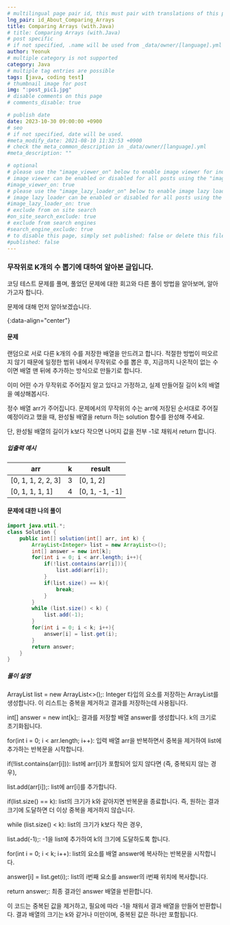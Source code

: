 ```yaml
---
# multilingual page pair id, this must pair with translations of this page. (This name must be unique)
lng_pair: id_About_Comparing_Arrays
title: Comparing Arrays (with.Java)
# title: Comparing Arrays (with.Java)
# post specific
# if not specified, .name will be used from _data/owner/[language].yml
author: Yeonuk
# multiple category is not supported
category: Java
# multiple tag entries are possible
tags: [java, coding test]
# thumbnail image for post
img: ":post_pic1.jpg"
# disable comments on this page
# comments_disable: true

# publish date
date: 2023-10-30 09:00:00 +0900
# seo
# if not specified, date will be used.
#meta_modify_date: 2021-08-10 11:32:53 +0900
# check the meta_common_description in _data/owner/[language].yml
#meta_description: ""

# optional
# please use the "image_viewer_on" below to enable image viewer for individual pages or posts (_posts/ or [language]/_posts folders).
# image viewer can be enabled or disabled for all posts using the "image_viewer_posts: true" setting in _data/conf/main.yml.
#image_viewer_on: true
# please use the "image_lazy_loader_on" below to enable image lazy loader for individual pages or posts (_posts/ or [language]/_posts folders).
# image lazy loader can be enabled or disabled for all posts using the "image_lazy_loader_posts: true" setting in _data/conf/main.yml.
#image_lazy_loader_on: true
# exclude from on site search
#on_site_search_exclude: true
# exclude from search engines
#search_engine_exclude: true
# to disable this page, simply set published: false or delete this file
#published: false
---
```


<!-- outline-start -->

### 무작위로 K개의 수 뽑기에 대하여 알아본 글입니다.

코딩 테스트 문제를 풀며, 풀었던 문제에 대한 회고와 다른 풀이 방법을 알아보며, 알아가고자 합니다.

문제에 대해 먼저 알아보겠습니다.

{:data-align="center"}

<!-- outline-end -->

#### 문제

랜덤으로 서로 다른 k개의 수를 저장한 배열을 만드려고 합니다. 적절한 방법이 떠오르지 않기 때문에 일정한 범위 내에서 무작위로 수를 뽑은 후, 지금까지 나온적이 없는 수이면 배열 맨 뒤에 추가하는 방식으로 만들기로 합니다.

이미 어떤 수가 무작위로 주어질지 알고 있다고 가정하고, 실제 만들어질 길이 k의 배열을 예상해봅시다.

정수 배열 arr가 주어집니다. 문제에서의 무작위의 수는 arr에 저장된 순서대로 주어질 예정이라고 했을 때, 완성될 배열을 return 하는 solution 함수를 완성해 주세요.

단, 완성될 배열의 길이가 k보다 작으면 나머지 값을 전부 -1로 채워서 return 합니다.

##### 입출력 예시

| arr                | k   | result         |
| ------------------ | --- | -------------- |
| [0, 1, 1, 2, 2, 3] | 3   | [0, 1, 2]      |
| [0, 1, 1, 1, 1]    | 4   | [0, 1, -1, -1] |

#### 문제에 대한 나의 풀이

```java
import java.util.*;
class Solution {
    public int[] solution(int[] arr, int k) {
        ArrayList<Integer> list = new ArrayList<>();
        int[] answer = new int[k];
        for(int i = 0; i < arr.length; i++){
            if(!list.contains(arr[i])){
                list.add(arr[i]);
            }
            if(list.size() == k){
                break;
            }
        }
        while (list.size() < k) {
            list.add(-1);
        }
        for(int i = 0; i < k; i++){
            answer[i] = list.get(i);
        }
        return answer;
    }
}
```

##### 풀이 설명

ArrayList<Integer> list = new ArrayList<>();: Integer 타입의 요소를 저장하는 ArrayList를 생성합니다. 이 리스트는 중복을 제거하고 결과를 저장하는데 사용됩니다.

int[] answer = new int[k];: 결과를 저장할 배열 answer를 생성합니다. k의 크기로 초기화됩니다.

for(int i = 0; i < arr.length; i++): 입력 배열 arr을 반복하면서 중복을 제거하여 list에 추가하는 반복문을 시작합니다.

if(!list.contains(arr[i])): list에 arr[i]가 포함되어 있지 않다면 (즉, 중복되지 않는 경우),

list.add(arr[i]);: list에 arr[i]를 추가합니다.

if(list.size() == k): list의 크기가 k와 같아지면 반복문을 종료합니다. 즉, 원하는 결과 크기에 도달하면 더 이상 중복을 제거하지 않습니다.

while (list.size() < k): list의 크기가 k보다 작은 경우,

list.add(-1);: -1을 list에 추가하여 k의 크기에 도달하도록 합니다.

for(int i = 0; i < k; i++): list의 요소를 배열 answer에 복사하는 반복문을 시작합니다.

answer[i] = list.get(i);: list의 i번째 요소를 answer의 i번째 위치에 복사합니다.

return answer;: 최종 결과인 answer 배열을 반환합니다.

이 코드는 중복된 값을 제거하고, 필요에 따라 -1을 채워서 결과 배열을 만들어 반환합니다. 결과 배열의 크기는 k와 같거나 미만이며, 중복된 값은 하나만 포함됩니다.
